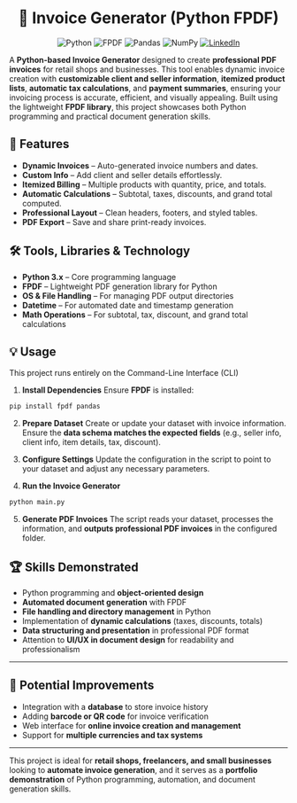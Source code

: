 
<h1 align='center'>🧾 Invoice Generator (Python FPDF)</h1>

<div align='center'>

![Python](https://img.shields.io/badge/Python-3.7%2B-blue) 
![FPDF](https://img.shields.io/badge/FPDF-2.7.0%2B-green) 
![Pandas](https://img.shields.io/badge/Pandas-1.0%2B-yellowgreen) 
![NumPy](https://img.shields.io/badge/NumPy-1.18%2B-orange) 
[![LinkedIn](https://img.shields.io/badge/LinkedIn-Jabulente-blue?logo=linkedin)](https://linkedin.com/in/jabulente-208019349)  

</div>


A **Python-based Invoice Generator** designed to create **professional PDF invoices** for retail shops and businesses. This tool enables dynamic invoice creation with **customizable client and seller information**, **itemized product lists**, **automatic tax calculations**, and **payment summaries**, ensuring your invoicing process is accurate, efficient, and visually appealing. Built using the lightweight **FPDF library**, this project showcases both Python programming and practical document generation skills.



## 🚀 Features

* **Dynamic Invoices** – Auto-generated invoice numbers and dates.
* **Custom Info** – Add client and seller details effortlessly.
* **Itemized Billing** – Multiple products with quantity, price, and totals.
* **Automatic Calculations** – Subtotal, taxes, discounts, and grand total computed.
* **Professional Layout** – Clean headers, footers, and styled tables.
* **PDF Export** – Save and share print-ready invoices.


## 🛠️ Tools, Libraries & Technology

* **Python 3.x** – Core programming language
* **FPDF** – Lightweight PDF generation library for Python
* **OS & File Handling** – For managing PDF output directories
* **Datetime** – For automated date and timestamp generation
* **Math Operations** – For subtotal, tax, discount, and grand total calculations

## 💡 Usage

This project runs entirely on the Command-Line Interface (CLI)

1. **Install Dependencies**
   Ensure **FPDF** is installed:

```bash
pip install fpdf pandas
```

2. **Prepare Dataset**
   Create or update your dataset with invoice information. Ensure the **data schema matches the expected fields** (e.g., seller info, client info, item details, tax, discount).

3. **Configure Settings**
   Update the configuration in the script to point to your dataset and adjust any necessary parameters.

4. **Run the Invoice Generator**

```bash
python main.py
```

5. **Generate PDF Invoices**
   The script reads your dataset, processes the information, and **outputs professional PDF invoices** in the configured folder.


## 🏆 Skills Demonstrated

* Python programming and **object-oriented design**
* **Automated document generation** with FPDF
* **File handling and directory management** in Python
* Implementation of **dynamic calculations** (taxes, discounts, totals)
* **Data structuring and presentation** in professional PDF format
* Attention to **UI/UX in document design** for readability and professionalism

---

## 🔗 Potential Improvements

* Integration with a **database** to store invoice history
* Adding **barcode or QR code** for invoice verification
* Web interface for **online invoice creation and management**
* Support for **multiple currencies and tax systems**

---

This project is ideal for **retail shops, freelancers, and small businesses** looking to **automate invoice generation**, and it serves as a **portfolio demonstration** of Python programming, automation, and document generation skills.
